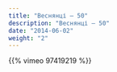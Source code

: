 ```yaml
---
title: "Веснянці — 50"
description: "Веснянці — 50"
date: "2014-06-02"
weight: "2"
---
```


{{% vimeo 97419219 %}}
